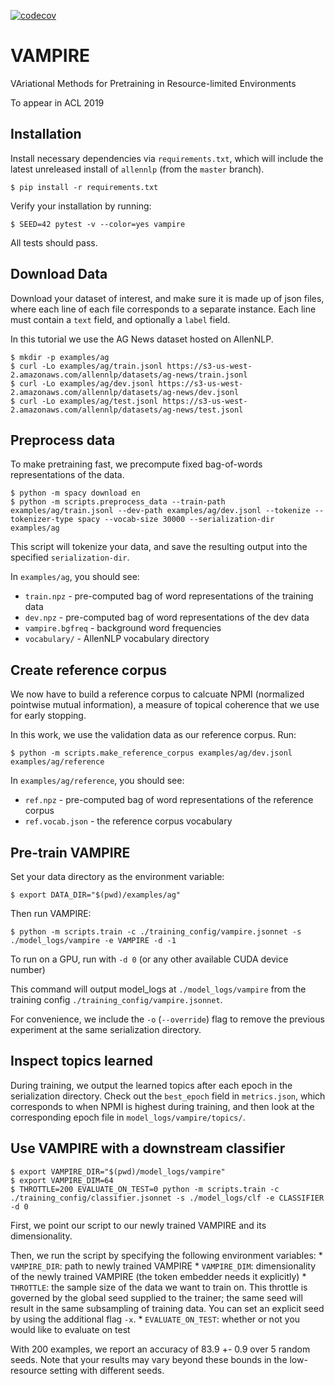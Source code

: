 [![codecov](https://codecov.io/gh/allenai/vae/branch/master/graph/badge.svg?token=NOriF2Rm8p)](https://codecov.io/gh/allenai/vae)

# VAMPIRE

VAriational Methods for Pretraining in Resource-limited Environments

To appear in ACL 2019

## Installation

Install necessary dependencies via `requirements.txt`, which will include the latest unreleased install of `allennlp` (from the `master` branch).

```
$ pip install -r requirements.txt
```

Verify your installation by running: 

```
$ SEED=42 pytest -v --color=yes vampire
```

All tests should pass.

## Download Data

Download your dataset of interest, and make sure it is made up of json files, where each line of each file corresponds to a separate instance. Each line must contain a `text` field, and optionally a `label` field. 

In this tutorial we use the AG News dataset hosted on AllenNLP.

```
$ mkdir -p examples/ag
$ curl -Lo examples/ag/train.jsonl https://s3-us-west-2.amazonaws.com/allennlp/datasets/ag-news/train.jsonl
$ curl -Lo examples/ag/dev.jsonl https://s3-us-west-2.amazonaws.com/allennlp/datasets/ag-news/dev.jsonl
$ curl -Lo examples/ag/test.jsonl https://s3-us-west-2.amazonaws.com/allennlp/datasets/ag-news/test.jsonl
```

## Preprocess data

To make pretraining fast, we precompute fixed bag-of-words representations of the data. 

```
$ python -m spacy download en
$ python -m scripts.preprocess_data --train-path examples/ag/train.jsonl --dev-path examples/ag/dev.jsonl --tokenize --tokenizer-type spacy --vocab-size 30000 --serialization-dir examples/ag
```

This script will tokenize your data, and save the resulting output into the specified `serialization-dir`.

In `examples/ag`, you should see:

* `train.npz` - pre-computed bag of word representations of the training data
* `dev.npz` - pre-computed bag of word representations of the dev data
* `vampire.bgfreq` - background word frequencies
* `vocabulary/` - AllenNLP vocabulary directory

## Create reference corpus

We now have to build a reference corpus to calcuate NPMI (normalized pointwise mutual information), a measure of topical coherence that we use for early stopping.

In this work, we use the validation data as our reference corpus. Run:

```
$ python -m scripts.make_reference_corpus examples/ag/dev.jsonl examples/ag/reference
```

In `examples/ag/reference`, you should see:

* `ref.npz` - pre-computed bag of word representations of the reference corpus
* `ref.vocab.json` - the reference corpus vocabulary


## Pre-train VAMPIRE

Set your data directory as the environment variable:

```
$ export DATA_DIR="$(pwd)/examples/ag"
```

Then run VAMPIRE:

```
$ python -m scripts.train -c ./training_config/vampire.jsonnet -s ./model_logs/vampire -e VAMPIRE -d -1
```

To run on a GPU, run with `-d 0` (or any other available CUDA device number)

This command will output model_logs at `./model_logs/vampire` from the training config `./training_config/vampire.jsonnet`. 

For convenience, we include the `-o` (`--override`) flag to remove the previous experiment at the same serialization directory.


## Inspect topics learned

During training, we output the learned topics after each epoch in the serialization directory. Check out the `best_epoch` field in `metrics.json`, which corresponds to when NPMI is highest during training, and then look at the corresponding epoch file in `model_logs/vampire/topics/`.

## Use VAMPIRE with a downstream classifier

```
$ export VAMPIRE_DIR="$(pwd)/model_logs/vampire"
$ export VAMPIRE_DIM=64
$ THROTTLE=200 EVALUATE_ON_TEST=0 python -m scripts.train -c ./training_config/classifier.jsonnet -s ./model_logs/clf -e CLASSIFIER -d 0
```

First, we point our script to our newly trained VAMPIRE and its dimensionality.

Then, we run the script by specifying the following environment variables:
    * `VAMPIRE_DIR`: path to newly trained VAMPIRE
    * `VAMPIRE_DIM`: dimensionality of the newly trained VAMPIRE (the token embedder needs it explicitly)
    * `THROTTLE`: the sample size of the data we want to train on. This throttle is governed by the global seed supplied to the trainer; the same seed will result in the same subsampling of training data. You can set an explicit seed by using the additional flag `-x`.
    * `EVALUATE_ON_TEST`: whether or not you would like to evaluate on test

With 200 examples, we report an accuracy of 83.9 +- 0.9 over 5 random seeds. Note that your results may vary beyond these bounds in the low-resource setting with different seeds.
